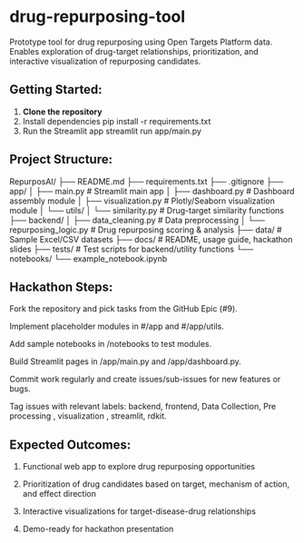 # drug-repurposing-tool
Prototype tool for drug repurposing using Open Targets Platform data. Enables exploration of drug-target relationships, prioritization, and interactive visualization of repurposing candidates.


## Getting Started:
1. **Clone the repository**
2. Install dependencies
   pip install -r requirements.txt
3. Run the Streamlit app
   streamlit run app/main.py

## Project Structure:
RepurposAI/
├── README.md
├── requirements.txt
├── .gitignore
├── app/
│   ├── main.py              # Streamlit main app
│   ├── dashboard.py         # Dashboard assembly module
│   ├── visualization.py     # Plotly/Seaborn visualization module
│   └── utils/
│       └── similarity.py    # Drug-target similarity functions
├── backend/
│   ├── data_cleaning.py     # Data preprocessing
│   └── repurposing_logic.py # Drug repurposing scoring & analysis
├── data/                     # Sample Excel/CSV datasets
├── docs/                     # README, usage guide, hackathon slides
├── tests/                    # Test scripts for backend/utility functions
└── notebooks/
    └── example_notebook.ipynb


## Hackathon Steps: 

Fork the repository and pick tasks from the GitHub Epic (#9).

Implement placeholder modules in #/app and #/app/utils.

Add sample notebooks in /notebooks to test modules.

Build Streamlit pages in /app/main.py and /app/dashboard.py.

Commit work regularly and create issues/sub-issues for new features or bugs.

Tag issues with relevant labels: backend, frontend, Data Collection, Pre processing , visualization , streamlit, rdkit.

## Expected Outcomes:

1. Functional web app to explore drug repurposing opportunities

2. Prioritization of drug candidates based on target, mechanism of action, and effect direction

3. Interactive visualizations for target-disease-drug relationships

4. Demo-ready for hackathon presentation

